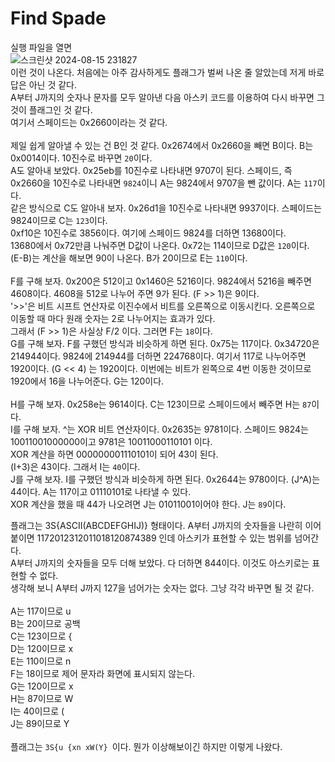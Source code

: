 Find Spade
==========
실행 파일을 열면 <br/>
![스크린샷 2024-08-15 231827](https://github.com/user-attachments/assets/9c97ec4a-7182-4cca-bed5-7999ea28ab28) <br/>
이런 것이 나온다. 처음에는 아주 감사하게도 플래그가 벌써 나온 줄 알았는데 저게 바로 답은 아닌 것 같다. <br/>
A부터 J까지의 숫자나 문자를 모두 알아낸 다음 아스키 코드를 이용하여 다시 바꾸면 그것이 플래그인 것 같다. <br/>
여기서 스페이드는 0x2660이라는 것 같다. <br/><br/>
제일 쉽게 알아낼 수 있는 건 B인 것 같다. 0x2674에서 0x2660을 빼면 B이다. B는 0x0014이다. 10진수로 바꾸면 ```20```이다. <br/>
A도 알아내 보았다. 0x25eb를 10진수로 나타내면 9707이 된다. 스페이드, 즉 0x2660을 10진수로 나타내면 ```9824```이니 A는 9824에서 9707을 뺀 값이다. A는 ```117```이다. <br/>
같은 방식으로 C도 알아내 보자. 0x26d1을 10진수로 나타내면 9937이다. 스페이드는 9824이므로 C는 ```123```이다. <br/>
0xf10은 10진수로 3856이다. 여기에 스페이드 9824를 더하면 13680이다. <br/>
13680에서 0x72만큼 나눠주면 D값이 나온다. 0x72는 114이므로 D값은 ```120```이다. <br/>
(E-B)는 계산을 해보면 90이 나온다. B가 20이므로 E는 ```110```이다. <br/><br/>
F를 구해 보자. 0x200은 512이고 0x1460은 5216이다. 9824에서 5216을 빼주면 4608이다. 4608을 512로 나누어 주면 9가 된다. (F >> 1)은 9이다. <br/>
'>>'은 비트 시프트 연산자로 이진수에서 비트를 오른쪽으로 이동시킨다. 오른쪽으로 이동할 때 마다 원래 숫자는 2로 나누어지는 효과가 있다. <br/>
그래서 (F >> 1)은 사실상 F/2 이다. 그러면 F는 ```18```이다. <br/>
G를 구해 보자. F를 구했던 방식과 비슷하게 하면 된다. 0x75는 117이다. 0x34720은 214944이다. 9824에 214944를 더하면 224768이다. 여기서 117로 나누어주면 1920이다. (G << 4) 는 1920이다. 이번에는 비트가 왼쪽으로 4번 이동한 것이므로 1920에서 16을 나누어준다. G는 120이다. <br/><br/>
H를 구해 보자. 0x258e는 9614이다. C는 123이므로 스페이드에서 빼주면 H는 ```87```이다. <br/>
I를 구해 보자. ^는 XOR 비트 연산자이다. 0x2635는 9781이다. 스페이드 9824는 10011001000000이고 9781은 10011000110101 이다. <br/>
XOR 계산을 하면 000000001110101이 되어 43이 된다.<br/>
(I+3)은 43이다. 그래서 I는 ```40```이다. <br/>
J를 구해 보자. I를 구했던 방식과 비슷하게 하면 된다.  0x2644는 9780이다. (J^A)는 44이다. A는 117이고 01110101로 나타낼 수 있다.
<br/> XOR 계산을 했을 때 44가 나오려면 J는 01011001이어야 한다. J는 ```89```이다. 

플래그는 3S{ASCII(ABCDEFGHIJ)} 형태이다. A부터 J까지의 숫자들을 나란히 이어 붙이면 1172012312011018120874389 인데 아스키가 표현할 수 있는 범위를 넘어간다. <br/>
A부터 J까지의 숫자들을 모두 더해 보았다. 다 더하면 844이다. 이것도 아스키로는 표현할 수 없다. <br/>
생각해 보니 A부터 J까지 127을 넘어가는 숫자는 없다. 그냥 각각 바꾸면 될 것 같다. <br/><br/>
A는 117이므로 u <br/>
B는 20이므로 공백 <br/>
C는 123이므로 { <br/>
D는 120이므로 x <br/>
E는 110이므로 n <br/>
F는 18이므로 제어 문자라 화면에 표시되지 않는다.  <br/>
G는 120이므로 x <br/>
H는 87이므로 W <br/>
I는 40이므로 ( <br/>
J는 89이므로 Y <br/><br/>
플래그는 ```3S{u {xn xW(Y} ```이다. 뭔가 이상해보이긴 하지만 이렇게 나왔다. 
